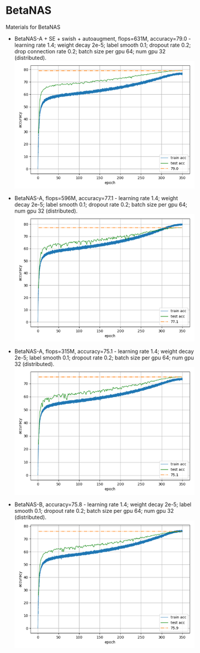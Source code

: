 # BetaNAS
Materials for BetaNAS

* BetaNAS-A + SE + swish + autoaugment, flops=631M, accuracy=79.0
      - learning rate 1.4; weight decay 2e-5; label smooth 0.1; dropout rate 0.2; drop connection rate 0.2; batch size per gpu 64; num gpu 32 (distributed).      
      ![betanasA_79.0](figures/batanasA_79.0.png)

* BetaNAS-A, flops=596M, accuracy=77.1
      - learning rate 1.4; weight decay 2e-5; label smooth 0.1; dropout rate 0.2; batch size per gpu 64; num gpu 32 (distributed).
      ![betanasA_77.1](figures/batanasA_77.1.png)

* BetaNAS-A, flops=315M, accuracy=75.1
      - learning rate 1.4; weight decay 2e-5; label smooth 0.1; dropout rate 0.2; batch size per gpu 64; num gpu 32 (distributed).
      ![betanasA_75.1](figures/batanasA_75.1.png)

* BetaNAS-B, accuracy=75.8
      - learning rate 1.4; weight decay 2e-5; label smooth 0.1; dropout rate 0.2; batch size per gpu 64; num gpu 32 (distributed).
      ![betanasB_75.8](figures/batanasB_75.8.png)
